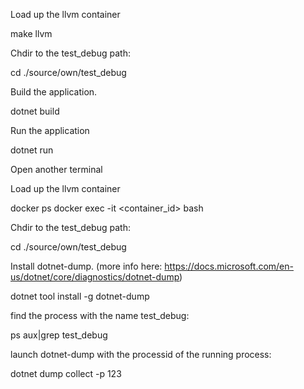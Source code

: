 Load up the llvm container

make llvm

Chdir to the test_debug path:

cd ./source/own/test_debug

Build the application.

dotnet build

Run the application

dotnet run

Open another terminal

Load up the llvm container

docker ps
docker exec -it <container_id> bash

Chdir to the test_debug path:

cd ./source/own/test_debug

Install dotnet-dump. (more info here: https://docs.microsoft.com/en-us/dotnet/core/diagnostics/dotnet-dump)

dotnet tool install -g dotnet-dump

find the process with the name test_debug:

ps aux|grep test_debug

launch dotnet-dump with the processid of the running process:

dotnet dump collect -p 123
